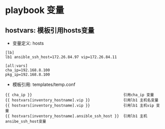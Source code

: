 # playbook 变量

## hostvars: 模板引用hosts变量

* 变量定义: hosts 

```
[lb]
lb1	ansible_ssh_host=172.26.84.97 vip=172.26.84.11

[all:vars]
cha_ip=192.168.8.100
pkg_ip=192.168.8.100

```

* 模板引用: templates/temp.conf

```
{{ cha_ip }}                                         引用cha_ip 变量                   
{{ hostvars[inventory_hostname].vip }}               引用lb1 主机名变量    
{{ hostvars[inventory_hostname].vip }}               引用lb1 主机vip 变量    
{{ hostvars[inventory_hostname].ansible_ssh_host }}  引用lb1 主机ansibe_ssh_host变量
```

## 
